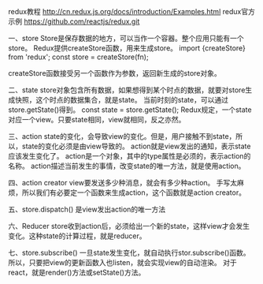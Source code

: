 redux教程
http://cn.redux.js.org/docs/introduction/Examples.html
redux官方示例
https://github.com/reactjs/redux.git

一、store
Store是保存数据的地方，可以当作一个容器。整个应用只能有一个store。
Redux提供createStore函数，用来生成store。
import {createStore} from 'redux';
const store = createStore(fn);

createStore函数接受另一个函数作为参数，返回新生成的store对象。

二、state
store对象包含所有数据，如果想得到某个时点的数据，就要对store生成快照，这个时点的数据集合，就是state。
当前时刻的state，可以通过store.getState()得到。
const state = store.getState();
Redux规定，一个state对应一个view。只要state相同，view就相同，反之亦然。

三、action
state的变化，会导致view的变化。但是，用户接触不到state，所以，state的变化必须是由view导致的。
action就是view发出的通知，表示state应该发生变化了。
action是一个对象，其中的type属性是必须的，表示action的名称。
action描述当前发生的事情，改变state的唯一方法，就是使用action。

四、action creator
view要发送多少种消息，就会有多少种action。
手写太麻烦，所以我们有必要定一个函数来生成action，这个函数就是action creator。

五、store.dispatch()
是view发出action的唯一方法

六、Reducer
store收到action后，必须给出一个新的state，这样view才会发生变化。这种state的计算过程，就是reducer。

七、store.subscribe()
一旦state发生变化，就自动执行stor.subscribe()函数。
所以，只要把view的更新函数入也listen，就会实现view的自动渲染。
对于react，就是render()方法或setState()方法。






